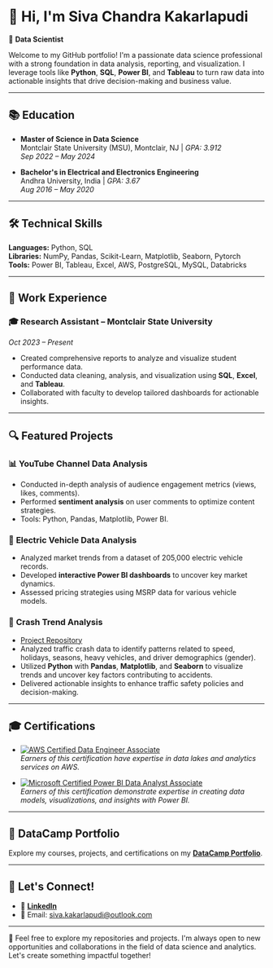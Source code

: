 # 👋 Hi, I'm Siva Chandra Kakarlapudi

🌟 **Data Scientist**

Welcome to my GitHub portfolio! I'm a passionate data science professional with a strong foundation in data analysis, reporting, and visualization. I leverage tools like **Python**, **SQL**, **Power BI**, and **Tableau** to turn raw data into actionable insights that drive decision-making and business value.

---

## 📚 Education

- **Master of Science in Data Science**  
  Montclair State University (MSU), Montclair, NJ | *GPA: 3.912*  
  *Sep 2022 – May 2024*

- **Bachelor's in Electrical and Electronics Engineering**  
  Andhra University, India | *GPA: 3.67*  
  *Aug 2016 – May 2020*

---

## 🛠️ Technical Skills

**Languages:** Python, SQL  
**Libraries:** NumPy, Pandas, Scikit-Learn, Matplotlib, Seaborn, Pytorch  
**Tools:** Power BI, Tableau, Excel, AWS, PostgreSQL, MySQL, Databricks

---

## 💼 Work Experience

### 🎓 **Research Assistant – Montclair State University**  
*Oct 2023 – Present*  
- Created comprehensive reports to analyze and visualize student performance data.
- Conducted data cleaning, analysis, and visualization using **SQL**, **Excel**, and **Tableau**.
- Collaborated with faculty to develop tailored dashboards for actionable insights.

---

## 🔍 Featured Projects

### 📊 **YouTube Channel Data Analysis**  
- Conducted in-depth analysis of audience engagement metrics (views, likes, comments).  
- Performed **sentiment analysis** on user comments to optimize content strategies.  
- Tools: Python, Pandas, Matplotlib, Power BI.  

### 🚗 **Electric Vehicle Data Analysis**  
- Analyzed market trends from a dataset of 205,000 electric vehicle records.  
- Developed **interactive Power BI dashboards** to uncover key market dynamics.  
- Assessed pricing strategies using MSRP data for various vehicle models.  

### 🚦 **Crash Trend Analysis**  
- [Project Repository](https://github.com/SivaChandraK/CrashTrendAnalysis)  
- Analyzed traffic crash data to identify patterns related to speed, holidays, seasons, heavy vehicles, and driver demographics (gender).  
- Utilized **Python** with **Pandas**, **Matplotlib**, and **Seaborn** to visualize trends and uncover key factors contributing to accidents.  
- Delivered actionable insights to enhance traffic safety policies and decision-making.  

---

## 🎓 Certifications

- [![AWS Certified Data Engineer Associate](https://images.credly.com/size/220x220/images/4bc21d8b-4afe-4fbd-9a90-a9de8bf7b240/AWS-Certified-Data-Analytics-Specialty.png)](https://www.credly.com/badges/24bb805e-074e-4590-b17d-68f736e3532f/linked_in_profile)  
  *Earners of this certification have expertise in data lakes and analytics services on AWS.*  

- [![Microsoft Certified Power BI Data Analyst Associate](https://learn.microsoft.com/en-us/users/sivachandrakakarlapudi-8794/credentials/ccf14dce666f6ac1)](https://learn.microsoft.com/en-us/users/sivachandrakakarlapudi-8794/credentials/ccf14dce666f6ac1?ref=https%3A%2F%2Fwww.linkedin.com%2F)  
  *Earners of this certification demonstrate expertise in creating data models, visualizations, and insights with Power BI.*  


---

## 📖 DataCamp Portfolio

Explore my courses, projects, and certifications on my **[DataCamp Portfolio](https://www.datacamp.com/portfolio/siva-kakarlapudi)**.

---
## 🔗 Let's Connect!

- 💼 **[LinkedIn](https://www.linkedin.com/in/sivachandrakakarlapudi/)**
- 📧 Email: [siva.kakarlapudi@outlook.com](mailto:siva.kakarlapudi@outlook.com)

---

🌟 Feel free to explore my repositories and projects. I'm always open to new opportunities and collaborations in the field of data science and analytics. Let's create something impactful together!
